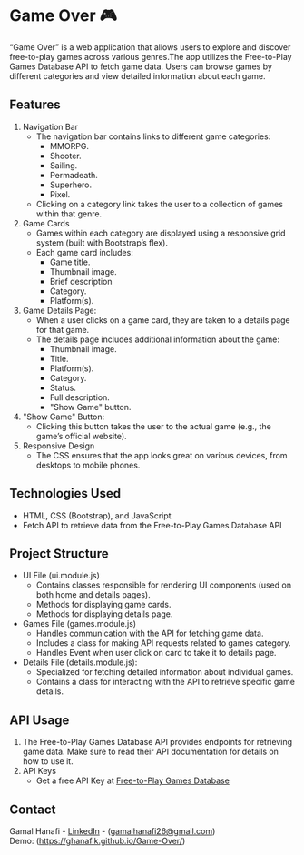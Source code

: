 # Game Over 🎮
“Game Over” is a web application that allows users to explore and discover free-to-play games across various genres.The app utilizes the Free-to-Play Games Database API to fetch game data.
Users can browse games by different categories and view detailed information about each game.

## Features
1. Navigation Bar
   - The navigation bar contains links to different game categories:
        - MMORPG.
        - Shooter.
        - Sailing.
        - Permadeath.
        - Superhero.
        - Pixel.
   - Clicking on a category link takes the user to a collection of games within that genre.
2. Game Cards
   - Games within each category are displayed using a responsive grid system (built with Bootstrap’s flex).
   - Each game card includes:
        - Game title.
        - Thumbnail image.
        - Brief description
        - Category.
        - Platform(s).
3. Game Details Page:
   - When a user clicks on a game card, they are taken to a details page for that game.
   - The details page includes additional information about the game:
        - Thumbnail image.
        - Title.
        - Platform(s).
        - Category.
        - Status.
        - Full description.
        - "Show Game" button.
4. "Show Game" Button:
   - Clicking this button takes the user to the actual game (e.g., the game’s official website).
5. Responsive Design
   - The CSS ensures that the app looks great on various devices, from desktops to mobile phones.

## Technologies Used
- HTML, CSS (Bootstrap), and JavaScript
- Fetch API to retrieve data from the Free-to-Play Games Database API


## Project Structure
   - UI File (ui.module.js)
        - Contains classes responsible for rendering UI components (used on both home and details pages).
        - Methods for displaying game cards.
        - Methods for displaying details page.
   - Games File (games.module.js)
        - Handles communication with the API for fetching game data.
        - Includes a class for making API requests related to games category.
        - Handles Event when user click on card to take it to details page.
   - Details File (details.module.js):
        - Specialized for fetching detailed information about individual games.
        - Contains a class for interacting with the API to retrieve specific game details.
    
## API Usage
1. The Free-to-Play Games Database API provides endpoints for retrieving game data. Make sure to read their API documentation for details on how to use it.
2. API Keys
   - Get a free API Key at [Free-to-Play Games Database](https://rapidapi.com/digiwalls/api/free-to-play-games-database)

## Contact
Gamal Hanafi - [LinkedIn](https://www.linkedin.com/in/gamal-khalil-56993a268/) - (gamalhanafi26@gmail.com) <br />
Demo: (https://ghanafik.github.io/Game-Over/)
    
     
